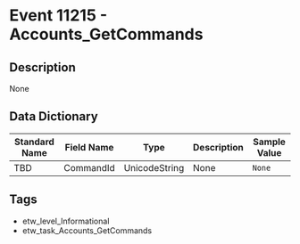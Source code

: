 # Event 11215 - Accounts_GetCommands

## Description
None

## Data Dictionary
|Standard Name|Field Name|Type|Description|Sample Value|
|---|---|---|---|---|
|TBD|CommandId|UnicodeString|None|`None`|

## Tags
* etw_level_Informational
* etw_task_Accounts_GetCommands